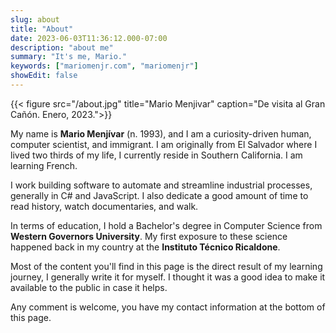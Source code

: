 ```yaml
---
slug: about
title: "About"
date: 2023-06-03T11:36:12.000-07:00
description: "about me"
summary: "It's me, Mario."
keywords: ["mariomenjr.com", "mariomenjr"]
showEdit: false
---
```


{{< figure src="/about.jpg" title="Mario Menjivar" caption="De visita al Gran Cañón. Enero, 2023.">}}

My name is **Mario Menjívar** (n. 1993), and I am a curiosity-driven human, computer scientist, and immigrant. I am originally from El Salvador where I lived two thirds of my life, I currently reside in Southern California. I am learning French.

I work building software to automate and streamline industrial processes, generally in C# and JavaScript. I also dedicate a good amount of time to read history, watch documentaries, and walk.

In terms of education, I hold a Bachelor's degree in Computer Science from **Western Governors University**. My first exposure to these science happened back in my country at the **Instituto Técnico Ricaldone**.

Most of the content you'll find in this page is the direct result of my learning journey, I generally write it for myself. I thought it was a good idea to make it available to the public in case it helps.

Any comment is welcome, you have my contact information at the bottom of this page.